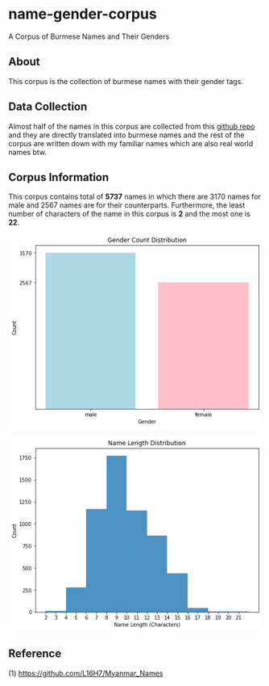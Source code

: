 # name-gender-corpus
A Corpus of Burmese Names and Their Genders

## About
This corpus is the collection of burmese names with their gender tags.

## Data Collection
Almost half of the names in this corpus are collected from this [github repo](https://github.com/L16H7/Myanmar_Names) and they are directly translated into burmese names and the rest of the corpus are written down with my familiar names which are also real world names btw.

## Corpus Information
This corpus contains total of **5737** names in which there are 3170 names for male and 2567 names are for their counterparts. Furthermore, the least number of characters of the name in this corpus is **2** and the most one is **22**.

![Male and Female Names](https://github.com/aungsettpaing/name-gender-corpus/blob/master/ratio.png)

![Name Length](https://github.com/aungsettpaing/name-gender-corpus/blob/master/length.png)

## Reference
(1) https://github.com/L16H7/Myanmar_Names
